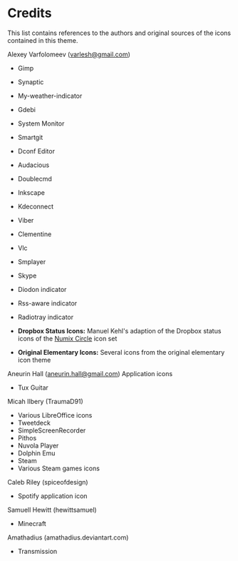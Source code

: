 # Credits

This list contains references to the authors and original sources of the icons contained in this theme.

Alexey Varfolomeev (varlesh@gmail.com)
* Gimp
* Synaptic
* My-weather-indicator
* Gdebi
* System Monitor
* Smartgit
* Dconf Editor
* Audacious
* Doublecmd
* Inkscape
* Kdeconnect
* Viber
* Clementine
* Vlc
* Smplayer
* Skype
* Diodon indicator
* Rss-aware indicator
* Radiotray indicator

* **Dropbox Status Icons:** Manuel Kehl's adaption of the Dropbox status icons of the [Numix Circle](https://github.com/numixproject/numix-icon-theme-circle) icon set
* **Original Elementary Icons:** Several icons from the original elementary icon theme

Aneurin Hall (aneurin.hall@gmail.com)
Application icons
* Tux Guitar

Micah Ilbery (TraumaD91)
* Various LibreOffice icons
* Tweetdeck
* SimpleScreenRecorder
* Pithos
* Nuvola Player
* Dolphin Emu
* Steam
* Various Steam games icons

Caleb Riley (spiceofdesign)
* Spotify application icon

Samuell Hewitt (hewittsamuel)
* Minecraft

Amathadius (amathadius.deviantart.com)
* Transmission

